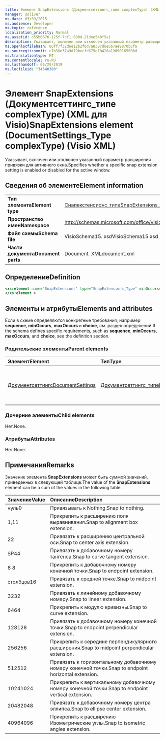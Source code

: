 ```yaml
---
title: Элемент SnapExtensions (Документсеттингс_типе complexType) (XML для Visio)
manager: soliver
ms.date: 03/09/2015
ms.audience: Developer
ms.topic: reference
localization_priority: Normal
ms.assetid: d55b6676-125f-7cf1-509d-21dee548f5a1
description: Указывает, включен или отключен указанный параметр расширения привязки для активного окна.
ms.openlocfilehash: 86ff7f32d6e12b2f0d7a8387d8e5b7ae9870b5fa
ms.sourcegitcommit: e7b38e37a9d79becfd679e10420a19890165606d
ms.translationtype: MT
ms.contentlocale: ru-RU
ms.lasthandoff: 05/29/2019
ms.locfileid: "34540380"
---
```

# <a name="snapextensions-element-documentsettingstype-complextype-visio-xml"></a><span data-ttu-id="06bbe-103">Элемент SnapExtensions (Документсеттингс_типе complexType) (XML для Visio)</span><span class="sxs-lookup"><span data-stu-id="06bbe-103">SnapExtensions element (DocumentSettings_Type complexType) (Visio XML)</span></span>

<span data-ttu-id="06bbe-104">Указывает, включен или отключен указанный параметр расширения привязки для активного окна.</span><span class="sxs-lookup"><span data-stu-id="06bbe-104">Specifies whether a specific snap extension setting is enabled or disabled for the active window.</span></span> 
  
## <a name="element-information"></a><span data-ttu-id="06bbe-105">Сведения об элементе</span><span class="sxs-lookup"><span data-stu-id="06bbe-105">Element information</span></span>

|||
|:-----|:-----|
|<span data-ttu-id="06bbe-106">**Тип элемента**</span><span class="sxs-lookup"><span data-stu-id="06bbe-106">**Element type**</span></span> <br/> |[<span data-ttu-id="06bbe-107">Снапекстенсионс_типе</span><span class="sxs-lookup"><span data-stu-id="06bbe-107">SnapExtensions_Type</span></span>](snapextensions_type-complextypevisio-xml.md) <br/> |
|<span data-ttu-id="06bbe-108">**Пространство имен**</span><span class="sxs-lookup"><span data-stu-id="06bbe-108">**Namespace**</span></span> <br/> |http://schemas.microsoft.com/office/visio/2012/main  <br/> |
|<span data-ttu-id="06bbe-109">**Файл схемы**</span><span class="sxs-lookup"><span data-stu-id="06bbe-109">**Schema file**</span></span> <br/> |<span data-ttu-id="06bbe-110">VisioSchema15. xsd</span><span class="sxs-lookup"><span data-stu-id="06bbe-110">VisioSchema15.xsd</span></span>  <br/> |
|<span data-ttu-id="06bbe-111">**Части документа**</span><span class="sxs-lookup"><span data-stu-id="06bbe-111">**Document parts**</span></span> <br/> |<span data-ttu-id="06bbe-112">Document. XML</span><span class="sxs-lookup"><span data-stu-id="06bbe-112">document.xml</span></span>  <br/> |
   
## <a name="definition"></a><span data-ttu-id="06bbe-113">Определение</span><span class="sxs-lookup"><span data-stu-id="06bbe-113">Definition</span></span>

```XML
<xs:element name="SnapExtensions" type="SnapExtensions_Type" minOccurs="0" maxOccurs="1" >
</xs:element >
```

## <a name="elements-and-attributes"></a><span data-ttu-id="06bbe-114">Элементы и атрибуты</span><span class="sxs-lookup"><span data-stu-id="06bbe-114">Elements and attributes</span></span>

<span data-ttu-id="06bbe-115">Если в схеме определяются конкретные требования, например **sequence**, **minOccurs**, **maxOccurs** и **choice**, см. раздел определений.</span><span class="sxs-lookup"><span data-stu-id="06bbe-115">If the schema defines specific requirements, such as **sequence**, **minOccurs**, **maxOccurs**, and **choice**, see the definition section.</span></span> 
  
### <a name="parent-elements"></a><span data-ttu-id="06bbe-116">Родительские элементы</span><span class="sxs-lookup"><span data-stu-id="06bbe-116">Parent elements</span></span>

|<span data-ttu-id="06bbe-117">**Элемент**</span><span class="sxs-lookup"><span data-stu-id="06bbe-117">**Element**</span></span>|<span data-ttu-id="06bbe-118">**Тип**</span><span class="sxs-lookup"><span data-stu-id="06bbe-118">**Type**</span></span>|<span data-ttu-id="06bbe-119">**Описание**</span><span class="sxs-lookup"><span data-stu-id="06bbe-119">**Description**</span></span>|
|:-----|:-----|:-----|
|[<span data-ttu-id="06bbe-120">Документсеттингс</span><span class="sxs-lookup"><span data-stu-id="06bbe-120">DocumentSettings</span></span>](documentsettings-element-visiodocument_type-complextypevisio-xml.md) <br/> |[<span data-ttu-id="06bbe-121">Документсеттингс_типе</span><span class="sxs-lookup"><span data-stu-id="06bbe-121">DocumentSettings_Type</span></span>](documentsettings_type-complextypevisio-xml.md) <br/> |<span data-ttu-id="06bbe-122">Содержит элементы, определяющие параметры документа.</span><span class="sxs-lookup"><span data-stu-id="06bbe-122">Contains elements that specify document settings.</span></span>  <br/> |
   
### <a name="child-elements"></a><span data-ttu-id="06bbe-123">Дочерние элементы</span><span class="sxs-lookup"><span data-stu-id="06bbe-123">Child elements</span></span>

<span data-ttu-id="06bbe-124">Нет.</span><span class="sxs-lookup"><span data-stu-id="06bbe-124">None.</span></span>
  
### <a name="attributes"></a><span data-ttu-id="06bbe-125">Атрибуты</span><span class="sxs-lookup"><span data-stu-id="06bbe-125">Attributes</span></span>

<span data-ttu-id="06bbe-126">Нет.</span><span class="sxs-lookup"><span data-stu-id="06bbe-126">None.</span></span>
  
## <a name="remarks"></a><span data-ttu-id="06bbe-127">Примечания</span><span class="sxs-lookup"><span data-stu-id="06bbe-127">Remarks</span></span>

<span data-ttu-id="06bbe-128">Значение элемента **SnapExtensions** может быть суммой значений, приведенных в следующей таблице.</span><span class="sxs-lookup"><span data-stu-id="06bbe-128">The value of the **SnapExtensions** element can be a sum of the values in the following table.</span></span> 
  
|<span data-ttu-id="06bbe-129">**Значение**</span><span class="sxs-lookup"><span data-stu-id="06bbe-129">**Value**</span></span>|<span data-ttu-id="06bbe-130">**Описание**</span><span class="sxs-lookup"><span data-stu-id="06bbe-130">**Description**</span></span>|
|:-----|:-----|
|<span data-ttu-id="06bbe-131">нуль</span><span class="sxs-lookup"><span data-stu-id="06bbe-131">0</span></span>  <br/> |<span data-ttu-id="06bbe-132">Привязывать к Nothing.</span><span class="sxs-lookup"><span data-stu-id="06bbe-132">Snap to nothing.</span></span>  <br/> |
|<span data-ttu-id="06bbe-133">1,1</span><span class="sxs-lookup"><span data-stu-id="06bbe-133">1</span></span>  <br/> |<span data-ttu-id="06bbe-134">Прикрепить к расширению поля выравнивания.</span><span class="sxs-lookup"><span data-stu-id="06bbe-134">Snap to alignment box extension.</span></span>  <br/> |
|<span data-ttu-id="06bbe-135">2</span><span class="sxs-lookup"><span data-stu-id="06bbe-135">2</span></span>  <br/> |<span data-ttu-id="06bbe-136">Привязать к расширению центральной оси.</span><span class="sxs-lookup"><span data-stu-id="06bbe-136">Snap to center axis extension.</span></span>  <br/> |
|<span data-ttu-id="06bbe-137">SP4</span><span class="sxs-lookup"><span data-stu-id="06bbe-137">4</span></span>  <br/> |<span data-ttu-id="06bbe-138">Привязать к добавочному номеру тангенса.</span><span class="sxs-lookup"><span data-stu-id="06bbe-138">Snap to curve tangent extension.</span></span>  <br/> |
|<span data-ttu-id="06bbe-139">8 </span><span class="sxs-lookup"><span data-stu-id="06bbe-139">8</span></span>  <br/> |<span data-ttu-id="06bbe-140">Прикрепить к добавочному номеру конечной точки.</span><span class="sxs-lookup"><span data-stu-id="06bbe-140">Snap to endpoint extension.</span></span>  <br/> |
|<span data-ttu-id="06bbe-141">столбцов</span><span class="sxs-lookup"><span data-stu-id="06bbe-141">16</span></span>  <br/> |<span data-ttu-id="06bbe-142">Привязать к средней точке.</span><span class="sxs-lookup"><span data-stu-id="06bbe-142">Snap to midpoint extension.</span></span>  <br/> |
|<span data-ttu-id="06bbe-143">32</span><span class="sxs-lookup"><span data-stu-id="06bbe-143">32</span></span>  <br/> |<span data-ttu-id="06bbe-144">Привязать к линейному добавочному номеру.</span><span class="sxs-lookup"><span data-stu-id="06bbe-144">Snap to linear extension.</span></span>  <br/> |
|<span data-ttu-id="06bbe-145">64</span><span class="sxs-lookup"><span data-stu-id="06bbe-145">64</span></span>  <br/> |<span data-ttu-id="06bbe-146">Прикрепить к модулю кривизны.</span><span class="sxs-lookup"><span data-stu-id="06bbe-146">Snap to curve extension.</span></span>  <br/> |
|<span data-ttu-id="06bbe-147">128</span><span class="sxs-lookup"><span data-stu-id="06bbe-147">128</span></span>  <br/> |<span data-ttu-id="06bbe-148">Привязать к добавочному номеру конечной точки.</span><span class="sxs-lookup"><span data-stu-id="06bbe-148">Snap to endpoint perpendicular extension.</span></span>  <br/> |
|<span data-ttu-id="06bbe-149">256</span><span class="sxs-lookup"><span data-stu-id="06bbe-149">256</span></span>  <br/> |<span data-ttu-id="06bbe-150">Прикрепить к середине перпендикулярного расширения.</span><span class="sxs-lookup"><span data-stu-id="06bbe-150">Snap to midpoint perpendicular extension.</span></span>  <br/> |
|<span data-ttu-id="06bbe-151">512</span><span class="sxs-lookup"><span data-stu-id="06bbe-151">512</span></span>  <br/> |<span data-ttu-id="06bbe-152">Привязать к горизонтальному добавочному номеру конечной точки.</span><span class="sxs-lookup"><span data-stu-id="06bbe-152">Snap to endpoint horizontal extension.</span></span>  <br/> |
|<span data-ttu-id="06bbe-153">1024</span><span class="sxs-lookup"><span data-stu-id="06bbe-153">1024</span></span>  <br/> |<span data-ttu-id="06bbe-154">Прикрепить к вертикальному добавочному номеру конечной точки.</span><span class="sxs-lookup"><span data-stu-id="06bbe-154">Snap to endpoint vertical extension.</span></span>  <br/> |
|<span data-ttu-id="06bbe-155">2048</span><span class="sxs-lookup"><span data-stu-id="06bbe-155">2048</span></span>  <br/> |<span data-ttu-id="06bbe-156">Привязать к добавочному номеру центра эллипса.</span><span class="sxs-lookup"><span data-stu-id="06bbe-156">Snap to ellipse center extension.</span></span>  <br/> |
|<span data-ttu-id="06bbe-157">4096</span><span class="sxs-lookup"><span data-stu-id="06bbe-157">4096</span></span>  <br/> |<span data-ttu-id="06bbe-158">Прикрепить к расширению Изометрические углы.</span><span class="sxs-lookup"><span data-stu-id="06bbe-158">Snap to isometric angles extension.</span></span>  <br/> |
   

